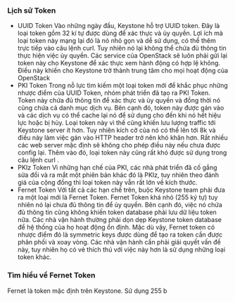 ### Lịch sử Token
- UUID Token
Vào những ngày đầu, Keystone hỗ trợ UUID token. Đây là loại token gồm 32 kí tự được dùng để xác thực và ủy quyền. Lợi ích mà loại token này mạng lại đó là nó nhỏ gọn và dễ sử dụng, có thể thêm trực tiếp vào câu lệnh curl. Tuy nhiên nó lại không thể chứa đủ thông tin thực hiện việc ủy quyền. Các service của OpenStack sẽ luôn phải gửi lại token này cho Keystone để xác thực xem hành động có hợp lệ không. Điều này khiến cho Keystone trở thành trung tâm cho mọi hoạt động của OpenStack
- PKI Token
Trong nỗ lực tìm kiếm một loại token mới để khắc phục những nhược điểm của UUID Token, nhóm phát triển đã tạo ra PKI Token. Token này chứa đủ thông tin để xác thực và ủy quyền và đồng thời nó cũng chứa cả danh mục dịch vụ. Bên cạnh đó, token này được gán vào và các dịch vụ có thể cache lại nó để sử dụng cho đến khi nó hết hiệu lực hoặc bị hủy. Loại token này vì thế cũng khiến lưu lượng traffic tới Keystone server ít hơn. Tuy nhiên kích cỡ của nó có thể lên tới 8k và điều này làm việc gán vào HTTP header trở nên khó khăn hơn. Rất nhiều các web server mặc định sẽ không cho phép điều này nếu chưa được config lại. Thêm vào đó, loại token này cũng rất khó được sử dụng trong câu lệnh curl .
- PKIz Token
Vì những hạn chế của PKI, các nhà phát triển đã cố gắng sửa đổi và ra mắt một phiên bản khác đó là PKIz, tuy nhiên theo đánh giá của cộng đồng thì loại token này vẫn rất lớn về kích thước.
- Fernet Token
Với tất cả các hạn chế trên, buộc Keystone team phải đưa ra một loại mới là Fernet Token. Fernet Token khá nhỏ (255 ký tự) tuy nhiên nó lại chưa đủ thông tin để ủy quyền. Bên cạnh đó, việc nó chứa đủ thông tin cũng không khiến token database phải lưu dữ liệu token nữa. Các nhà vận hành thường phải dọn dẹp Keystone token database để hệ thống của họ hoạt động ổn định. Mặc dù vậy, Fernet token có nhược điểm đó là symmetric keys được dùng để tạo ra token cần được phân phối và xoay vòng. Các nhà vận hành cần phải giải quyết vấn đề này, tuy nhiên họ có vẻ thích thú với việc này hơn là sử dụng những loại token khác.

### Tìm hiểu về Fernet Token
Fernet là token mặc định trên Keystone. Sử dụng 255 b
